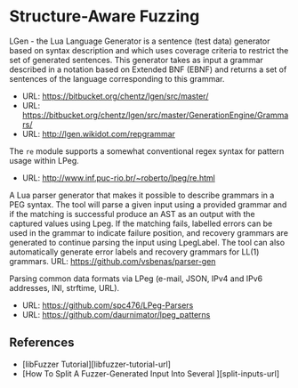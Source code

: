 # Structure-Aware Fuzzing

LGen - the Lua Language Generator is a sentence (test data) generator based on
syntax description and which uses coverage criteria to restrict the set of
generated sentences. This generator takes as input a grammar described in a
notation based on Extended BNF (EBNF) and returns a set of sentences of the
language corresponding to this grammar.

- URL: https://bitbucket.org/chentz/lgen/src/master/
- URL: https://bitbucket.org/chentz/lgen/src/master/GenerationEngine/Grammars/
- URL: http://lgen.wikidot.com/repgrammar

The `re` module supports a somewhat conventional regex syntax for pattern usage
within LPeg.

- URL: http://www.inf.puc-rio.br/~roberto/lpeg/re.html

A Lua parser generator that makes it possible to describe grammars in a PEG
syntax. The tool will parse a given input using a provided grammar and if the
matching is successful produce an AST as an output with the captured values
using Lpeg. If the matching fails, labelled errors can be used in the grammar
to indicate failure position, and recovery grammars are generated to continue
parsing the input using LpegLabel. The tool can also automatically generate
error labels and recovery grammars for LL(1) grammars.
URL: https://github.com/vsbenas/parser-gen

Parsing common data formats via LPeg (e-mail, JSON, IPv4 and IPv6 addresses,
INI, strftime, URL).

- URL: https://github.com/spc476/LPeg-Parsers
- URL: https://github.com/daurnimator/lpeg_patterns

## References

- [libFuzzer Tutorial][libfuzzer-tutorial-url]
- [How To Split A Fuzzer-Generated Input Into Several ][split-inputs-url]

<!--

`libprotobuf-mutator` is a library to randomly mutate protobuffers.
It could be used together with guided fuzzing engines, such as libFuzzer.
Requires protobuf and LPM support in Lua.
- URL: https://github.com/google/libprotobuf-mutator

ProtoBuf implementations:

- sproto - yet another protocol library like google protocol buffers , but
  simple and fast. https://github.com/cloudwu/sproto
- pbc - a protocol buffers library for C,
  https://github.com/cloudwu/pbc
- μpb - a small protobuf implementation in C,
  https://github.com/haberman/upb
- Google's Protocol Buffers project, ported to Lua,
  https://github.com/sean-lin/protoc-gen-lua
- lua-protobuf provides a Lua interface to Google's Protocol Buffers.
  https://github.com/indygreg/lua-protobuf
- C module for Lua manipulating Google's protobuf protocol, both for version 2
  and 3 syntax and semantics.
  https://github.com/starwing/lua-protobuf
- Python https://blog.trailofbits.com/2016/05/18/protofuzz-a-protobuf-fuzzer/
-->
